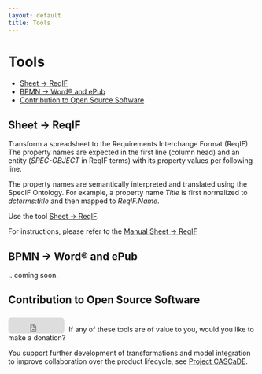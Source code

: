 ```yaml
---
layout: default
title: Tools
---
```


# Tools

<ul>
<li><a href="#sheet2reqif">Sheet → ReqIF</a></li>
<li><a href="#bpmn2word">BPMN → Word® and ePub</a></li>
<li><a href="#open-source">Contribution to Open Source Software</a></li>
</ul>

<h2 id="sheet2reqif">Sheet → ReqIF</h2>

<p>Transform a spreadsheet to the Requirements Interchange Format (ReqIF). The property names are expected in the first line (column head) and an entity (<span class="text-bg-light"><em>SPEC-OBJECT</em></span> in ReqIF terms) with its property values per following line.</p><p>The property names are semantically interpreted and translated using the SpecIF Ontology. For example, a property name <span class="text-bg-light"><em>Title</em></span> is first normalized to <span class="text-bg-light"><em>dcterms:title</em></span> and then mapped to <span class="text-bg-light"><em>ReqIF.Name</em></span>.</p><p>Use the tool <a href="https://tools.enso-managers.de/sheet2reqif.html" target="_blank">Sheet → ReqIF</a>.</p><p>For instructions, please refer to the <a href="./manual-sheet2reqif.html" target="_blank">Manual Sheet → ReqIF</a></p>


<h2 id="bpmn2word">BPMN → Word® and ePub</h2>

.. coming soon.


<h2 id="open-source">Contribution to Open Source Software</h2>

<div style="float: left; margin: 6px 9px 0 0;" > <iframe src="https://github.com/sponsors/enso-managers/button" title = "Sponsor enso-managers" height = "32" width = "114" style = "border: 0; border-radius: 6px;" > </iframe></div >
<div style="padding-top:0.5em"><p>If any of these tools are of value to you, would you like to make a donation?</p><p>You support further development of transformations and model integration to improve collaboration over the product lifecycle, see <a href="https://cascade.gfse.org" target="_blank">Project CASCaDE</a>.</p></div>


